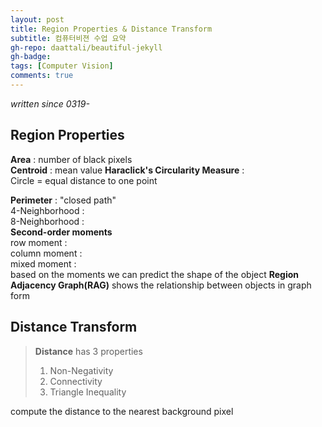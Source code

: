 ```yaml
---
layout: post
title: Region Properties & Distance Transform
subtitle: 컴퓨터비젼 수업 요약
gh-repo: daattali/beautiful-jekyll
gh-badge: 
tags: [Computer Vision]
comments: true
---
```


_written since 0319-_  
## Region Properties  
**Area** : number of black pixels  
**Centroid** : mean value
**Haraclick's Circularity Measure** :  
Circle = equal distance to one point

**Perimeter** : "closed path"  
4-Neighborhood :  
8-Neighborhood :  
**Second-order moments**  
row moment :  
column moment :  
mixed moment :  
based on the moments we can predict the shape of the object
**Region Adjacency Graph(RAG)**
shows the relationship between objects in graph form

## Distance Transform 
<!-- **Chamfer matching (Binary shape matching)**
makes distance image (smoothing by Gradient Descent) and compare distances to destined object's pixels  
 -->
 
> **Distance** has 3 properties
> 1. Non-Negativity
> 2. Connectivity
> 3. Triangle Inequality

compute the distance to the nearest background pixel


